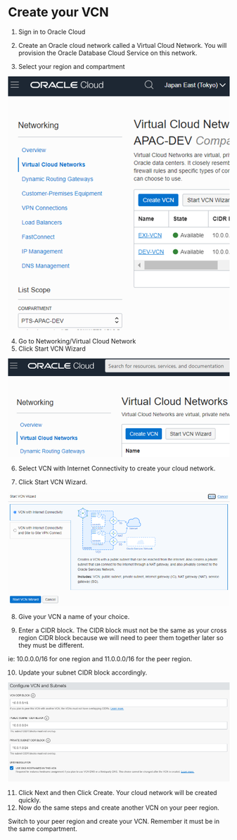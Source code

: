 # Create your VCN

1. Sign in to Oracle Cloud

2. Create an Oracle cloud network called a Virtual Cloud Network.  You will provision the Oracle Database Cloud Service on this network.

3. Select your region and compartment


![image-20210121174143796](./images/image-20210121174143796.png)

4. Go to Networking/Virtual Cloud Network
5. Click Start VCN Wizard

![image-20210121173942686](./images/image-20210121173942686.png)



6. Select VCN with Internet Connectivity to create your cloud network.

7. Click Start VCN Wizard.  

![image-20210121180617626](./images/image-20210121180617626.png)



8. Give your VCN a name of your choice.

9. Enter a CIDR block.  The CIDR block must not be the same as your cross region CIDR block because we will need to peer them together later so they must be different.  

ie: 10.0.0.0/16 for one region and 11.0.0.0/16 for the peer region.

10. Update your subnet CIDR block accordingly.

![image-20210121181204561](./images/image-20210121181204561.png)

11. Click Next and then Click Create.  Your cloud network will be created quickly.
12. Now do the same steps and create another VCN on your peer region.  

Switch to your peer region and create your VCN.  Remember it must be in the same compartment.
